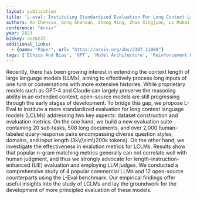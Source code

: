 ```yaml
---
layout: publication
title: 'L-eval: Instituting Standardized Evaluation For Long Context Language Models'
authors: An Chenxin, Gong Shansan, Zhong Ming, Zhao Xingjian, Li Mukai, Zhang Jun, Kong Lingpeng, Qiu Xipeng
conference: "Arxiv"
year: 2023
bibkey: an2023l
additional_links:
  - {name: "Paper", url: "https://arxiv.org/abs/2307.11088"}
tags: ['Ethics And Bias', 'GPT', 'Model Architecture', 'Reinforcement Learning', 'Survey Paper']
---
```

Recently, there has been growing interest in extending the context length of large language models (LLMs), aiming to effectively process long inputs of one turn or conversations with more extensive histories. While proprietary models such as GPT-4 and Claude can largely preserve the reasoning ability in an extended context, open-source models are still progressing through the early stages of development. To bridge this gap, we propose L-Eval to institute a more standardized evaluation for long context language models (LCLMs) addressing two key aspects: dataset construction and evaluation metrics. On the one hand, we build a new evaluation suite containing 20 sub-tasks, 508 long documents, and over 2,000 human-labeled query-response pairs encompassing diverse question styles, domains, and input length (3k\\(\sim\\)200k tokens). On the other hand, we investigate the effectiveness in evalution metrics for LCLMs. Results show that popular n-gram matching metrics generally can not correlate well with human judgment, and thus we strongly advocate for length-instruction-enhanced (LIE) evaluation and employing LLM judges. We conducted a comprehensive study of 4 popular commercial LLMs and 12 open-source counterparts using the L-Eval benchmark. Our empirical findings offer useful insights into the study of LCLMs and lay the groundwork for the development of more principled evaluation of these models.
